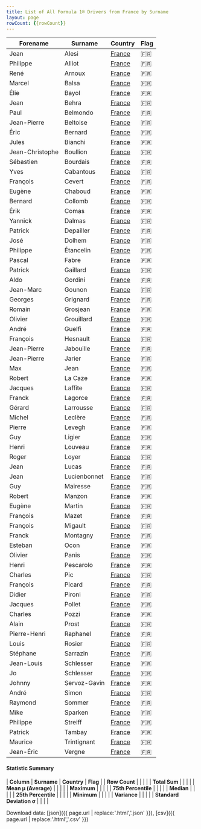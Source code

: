 ```yaml
---
title: List of All Formula 1® Drivers from France by Surname
layout: page
rowCount: {{rowCount}}
---
```


| Forename | Surname | Country | Flag |
|--|--|--|--|
| Jean | Alesi | [France](/f1/countries/france) | 🇫🇷 |
| Philippe | Alliot | [France](/f1/countries/france) | 🇫🇷 |
| René | Arnoux | [France](/f1/countries/france) | 🇫🇷 |
| Marcel | Balsa | [France](/f1/countries/france) | 🇫🇷 |
| Élie | Bayol | [France](/f1/countries/france) | 🇫🇷 |
| Jean | Behra | [France](/f1/countries/france) | 🇫🇷 |
| Paul | Belmondo | [France](/f1/countries/france) | 🇫🇷 |
| Jean-Pierre | Beltoise | [France](/f1/countries/france) | 🇫🇷 |
| Éric | Bernard | [France](/f1/countries/france) | 🇫🇷 |
| Jules | Bianchi | [France](/f1/countries/france) | 🇫🇷 |
| Jean-Christophe | Boullion | [France](/f1/countries/france) | 🇫🇷 |
| Sébastien | Bourdais | [France](/f1/countries/france) | 🇫🇷 |
| Yves | Cabantous | [France](/f1/countries/france) | 🇫🇷 |
| François | Cevert | [France](/f1/countries/france) | 🇫🇷 |
| Eugène | Chaboud | [France](/f1/countries/france) | 🇫🇷 |
| Bernard | Collomb | [France](/f1/countries/france) | 🇫🇷 |
| Érik | Comas | [France](/f1/countries/france) | 🇫🇷 |
| Yannick | Dalmas | [France](/f1/countries/france) | 🇫🇷 |
| Patrick | Depailler | [France](/f1/countries/france) | 🇫🇷 |
| José | Dolhem | [France](/f1/countries/france) | 🇫🇷 |
| Philippe | Étancelin | [France](/f1/countries/france) | 🇫🇷 |
| Pascal | Fabre | [France](/f1/countries/france) | 🇫🇷 |
| Patrick | Gaillard | [France](/f1/countries/france) | 🇫🇷 |
| Aldo | Gordini | [France](/f1/countries/france) | 🇫🇷 |
| Jean-Marc | Gounon | [France](/f1/countries/france) | 🇫🇷 |
| Georges | Grignard | [France](/f1/countries/france) | 🇫🇷 |
| Romain | Grosjean | [France](/f1/countries/france) | 🇫🇷 |
| Olivier | Grouillard | [France](/f1/countries/france) | 🇫🇷 |
| André | Guelfi | [France](/f1/countries/france) | 🇫🇷 |
| François | Hesnault | [France](/f1/countries/france) | 🇫🇷 |
| Jean-Pierre | Jabouille | [France](/f1/countries/france) | 🇫🇷 |
| Jean-Pierre | Jarier | [France](/f1/countries/france) | 🇫🇷 |
| Max | Jean | [France](/f1/countries/france) | 🇫🇷 |
| Robert | La Caze | [France](/f1/countries/france) | 🇫🇷 |
| Jacques | Laffite | [France](/f1/countries/france) | 🇫🇷 |
| Franck | Lagorce | [France](/f1/countries/france) | 🇫🇷 |
| Gérard | Larrousse | [France](/f1/countries/france) | 🇫🇷 |
| Michel | Leclère | [France](/f1/countries/france) | 🇫🇷 |
| Pierre | Levegh | [France](/f1/countries/france) | 🇫🇷 |
| Guy | Ligier | [France](/f1/countries/france) | 🇫🇷 |
| Henri | Louveau | [France](/f1/countries/france) | 🇫🇷 |
| Roger | Loyer | [France](/f1/countries/france) | 🇫🇷 |
| Jean | Lucas | [France](/f1/countries/france) | 🇫🇷 |
| Jean | Lucienbonnet | [France](/f1/countries/france) | 🇫🇷 |
| Guy | Mairesse | [France](/f1/countries/france) | 🇫🇷 |
| Robert | Manzon | [France](/f1/countries/france) | 🇫🇷 |
| Eugène | Martin | [France](/f1/countries/france) | 🇫🇷 |
| François | Mazet | [France](/f1/countries/france) | 🇫🇷 |
| François | Migault | [France](/f1/countries/france) | 🇫🇷 |
| Franck | Montagny | [France](/f1/countries/france) | 🇫🇷 |
| Esteban | Ocon | [France](/f1/countries/france) | 🇫🇷 |
| Olivier | Panis | [France](/f1/countries/france) | 🇫🇷 |
| Henri | Pescarolo | [France](/f1/countries/france) | 🇫🇷 |
| Charles | Pic | [France](/f1/countries/france) | 🇫🇷 |
| François | Picard | [France](/f1/countries/france) | 🇫🇷 |
| Didier | Pironi | [France](/f1/countries/france) | 🇫🇷 |
| Jacques | Pollet | [France](/f1/countries/france) | 🇫🇷 |
| Charles | Pozzi | [France](/f1/countries/france) | 🇫🇷 |
| Alain | Prost | [France](/f1/countries/france) | 🇫🇷 |
| Pierre-Henri | Raphanel | [France](/f1/countries/france) | 🇫🇷 |
| Louis | Rosier | [France](/f1/countries/france) | 🇫🇷 |
| Stéphane | Sarrazin | [France](/f1/countries/france) | 🇫🇷 |
| Jean-Louis | Schlesser | [France](/f1/countries/france) | 🇫🇷 |
| Jo | Schlesser | [France](/f1/countries/france) | 🇫🇷 |
| Johnny | Servoz-Gavin | [France](/f1/countries/france) | 🇫🇷 |
| André | Simon | [France](/f1/countries/france) | 🇫🇷 |
| Raymond | Sommer | [France](/f1/countries/france) | 🇫🇷 |
| Mike | Sparken | [France](/f1/countries/france) | 🇫🇷 |
| Philippe | Streiff | [France](/f1/countries/france) | 🇫🇷 |
| Patrick | Tambay | [France](/f1/countries/france) | 🇫🇷 |
| Maurice | Trintignant | [France](/f1/countries/france) | 🇫🇷 |
| Jean-Éric | Vergne | [France](/f1/countries/france) | 🇫🇷 |

#### Statistic Summary

| **Column** | **Surname** | **Country** | **Flag** |
| **Row Count** |  |  |  |
| **Total Sum** |  |  |  |
| **Mean μ (Average)** |  |  |  |
| **Maximum** |  |  |  |
| **75th Percentile** |  |  |  |
| **Median** |  |  |  |
| **25th Percentile** |  |  |  |
| **Minimum** |  |  |  |
| **Variance** |  |  |  |
| **Standard Deviation σ** |  |  |  |

Download data: [json]({{ page.url | replace:'.html','.json' }}), [csv]({{ page.url | replace:'.html','.csv' }})
